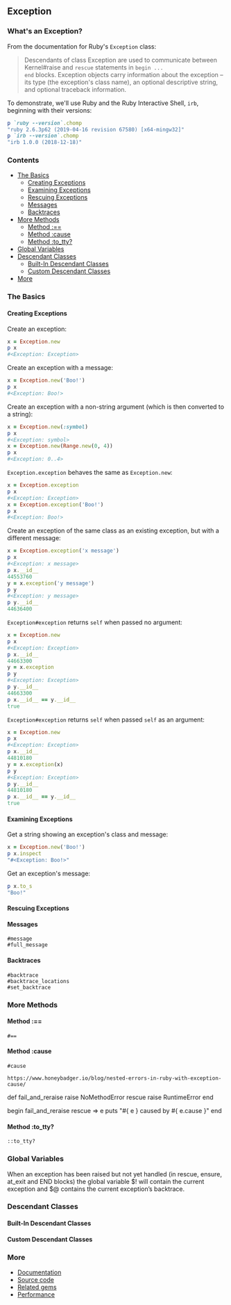 <!-- >>>>>> BEGIN GENERATED FILE (include): SOURCE core/Exception/template.md -->
<!-- >>>>>> BEGIN INCLUDED FILE (markdown): SOURCE include_files/begin_irb.md -->
## Exception

### What's an Exception?

From the documentation for Ruby's <code>Exception</code> class:

>Descendants of class Exception are used to communicate between Kernel#raise and <code>rescue</code> statements in <code>begin ... end</code> blocks. Exception objects carry information about the exception – its type (the exception's class name), an optional descriptive string, and optional traceback information.

To demonstrate, we'll use Ruby and the Ruby Interactive Shell, <code>irb</code>, beginning with their versions:

```ruby
p `ruby --version`.chomp
"ruby 2.6.3p62 (2019-04-16 revision 67580) [x64-mingw32]"
p `irb --version`.chomp
"irb 1.0.0 (2018-12-18)"
```
<!-- <<<<<< END INCLUDED FILE (markdown): SOURCE include_files/begin_irb.md -->

### Contents
- [The Basics](#the-basics)
  - [Creating Exceptions](#creating-exceptions)
  - [Examining Exceptions](#examining-exceptions)
  - [Rescuing Exceptions](#rescuing-exceptions)
  - [Messages](#messages)
  - [Backtraces](#backtraces)
- [More Methods](#more-methods)
  - [Method :==](#method-)
  - [Method :cause](#method-cause)
  - [Method :to_tty?](#method-to_tty)
- [Global Variables](#global-variables)
- [Descendant Classes](#descendant-classes)
  - [Built-In Descendant Classes](#built-in-descendant-classes)
  - [Custom Descendant Classes](#custom-descendant-classes)
- [More](#more)

### The Basics

#### Creating Exceptions

Create an exception:

```ruby
x = Exception.new
p x
#<Exception: Exception>
```

Create an exception with a message:

```ruby
x = Exception.new('Boo!')
p x
#<Exception: Boo!>
```

Create an exception with a non-string argument (which is then converted to a string):

```ruby
x = Exception.new(:symbol)
p x
#<Exception: symbol>
x = Exception.new(Range.new(0, 4))
p x
#<Exception: 0..4>
```

<code>Exception.exception</code> behaves the same as <code>Exception.new</code>:

```ruby
x = Exception.exception
p x
#<Exception: Exception>
x = Exception.exception('Boo!')
p x
#<Exception: Boo!>
```

Create an exception of the same class as an existing exception, but with a different message:

```ruby
x = Exception.exception('x message')
p x
#<Exception: x message>
p x.__id__
44553760
y = x.exception('y message')
p y
#<Exception: y message>
p y.__id__
44636400
```

<code>Exception#exception</code> returns <code>self</code> when passed no argument:

```ruby
x = Exception.new
p x
#<Exception: Exception>
p x.__id__
44663300
y = x.exception
p y
#<Exception: Exception>
p y.__id__
44663300
p x.__id__ == y.__id__
true
```

<code>Exception#exception</code> returns <code>self</code> when passed <code>self</code> as an argument:

```ruby
x = Exception.new
p x
#<Exception: Exception>
p x.__id__
44810180
y = x.exception(x)
p y
#<Exception: Exception>
p y.__id__
44810180
p x.__id__ == y.__id__
true
```

#### Examining Exceptions

Get a string showing an exception's class and message:
 
```ruby
x = Exception.new('Boo!')
p x.inspect
"#<Exception: Boo!>"
```

Get an exception's message:

```ruby
p x.to_s
"Boo!"
```

#### Rescuing Exceptions
    
#### Messages

    #message
    #full_message
    
#### Backtraces

    #backtrace
    #backtrace_locations
    #set_backtrace

### More Methods
    
####  Method :==

    #==

#### Method :cause

    #cause
    
    https://www.honeybadger.io/blog/nested-errors-in-ruby-with-exception-cause/
    
def fail_and_reraise
  raise NoMethodError
rescue
  raise RuntimeError
end

begin
  fail_and_reraise
rescue => e
  puts "#{ e } caused by #{ e.cause }"
end

#### Method :to_tty?

    ::to_tty?

### Global Variables

When an exception has been raised but not yet handled (in rescue, ensure, at_exit and END blocks) the global variable $! will contain the current exception and $@ contains the current exception’s backtrace.

### Descendant Classes

#### Built-In Descendant Classes

####  Custom Descendant Classes

### More

- [Documentation](https://ruby-doc.org/core-2.6.3/Exception.html)
- [Source code](https://github.com/ruby/ruby/blob/8b2e1ca10ecf92ad402decd6b1eab586eded0ddb/error.c)
- [Related gems](https://rubygems.org/search?query=exception)
- [Performance](https://www.google.com/search?q=ruby++exception+performance)
<!-- <<<<<< END GENERATED FILE (include): SOURCE core/Exception/template.md -->
